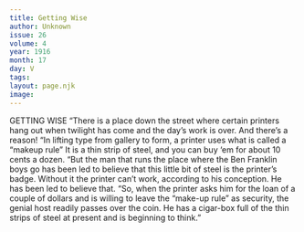 ```yaml
---
title: Getting Wise
author: Unknown
issue: 26
volume: 4
year: 1916
month: 17
day: V
tags:
layout: page.njk
image:
---
```

GETTING WISE      “There is a place down the street where certain printers hang out when twilight has come and the day’s work is over. And there’s a reason!      “In lifting type from gallery to form, a printer uses what is called a “makeup rule” It is a thin strip of steel, and you can buy ‘em for about 10 cents a dozen.      “But the man that runs the place where the Ben Franklin boys go has been led to believe that this little bit of steel is the printer’s badge. Without it the printer can’t work, according to his conception. He has been led to believe that.      “So, when the printer asks him for the loan of a couple of dollars and is willing to leave the “make-up rule” as security, the genial host readily passes over the coin. He has a cigar-box full of the thin strips of steel at present and is beginning to think.” 

